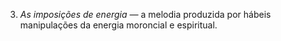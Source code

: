 ﻿3. <em>As imposições de energia —</em> a melodia produzida por hábeis manipulações da energia moroncial e espiritual.
